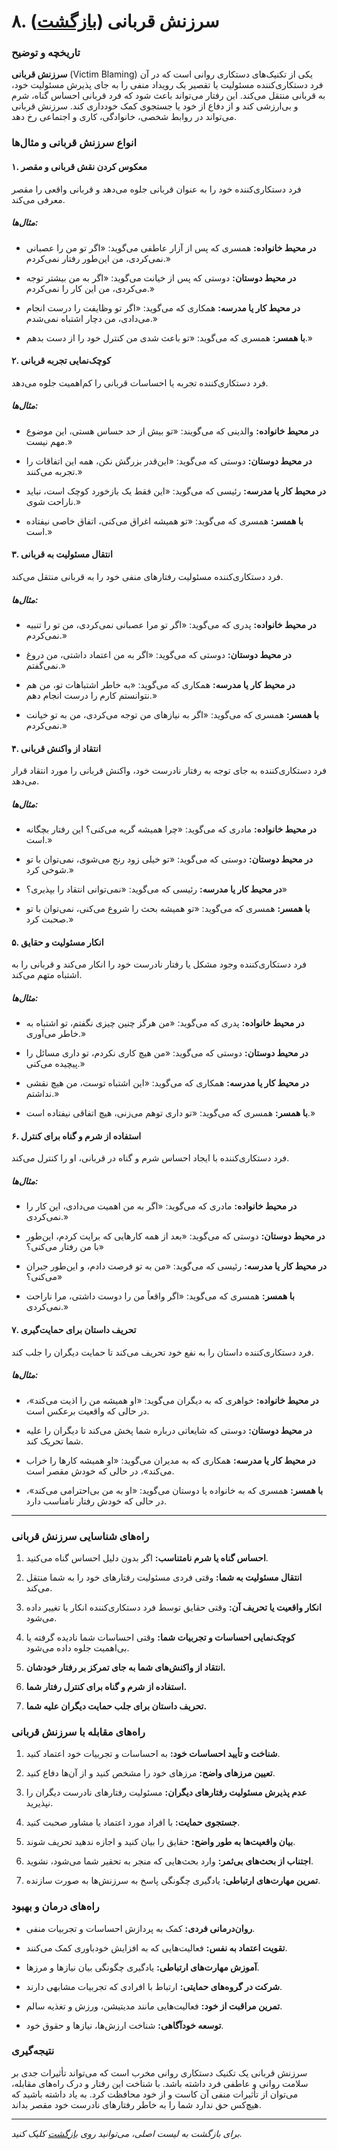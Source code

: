 # **۸. سرزنش قربانی** ([بازگشت](README.md))

### **تاریخچه و توضیح**

**سرزنش قربانی** (Victim Blaming) یکی از تکنیک‌های دستکاری روانی است که در آن فرد دستکاری‌کننده مسئولیت یا تقصیر یک رویداد منفی را به جای پذیرش مسئولیت خود، به قربانی منتقل می‌کند. این رفتار می‌تواند باعث شود که فرد قربانی احساس گناه، شرم و بی‌ارزشی کند و از دفاع از خود یا جستجوی کمک خودداری کند. سرزنش قربانی می‌تواند در روابط شخصی، خانوادگی، کاری و اجتماعی رخ دهد.

### **انواع سرزنش قربانی و مثال‌ها**

#### **۱. معکوس کردن نقش قربانی و مقصر**

فرد دستکاری‌کننده خود را به عنوان قربانی جلوه می‌دهد و قربانی واقعی را مقصر معرفی می‌کند.

##### **مثال‌ها:**

- **در محیط خانواده:** همسری که پس از آزار عاطفی می‌گوید: «اگر تو من را عصبانی نمی‌کردی، من این‌طور رفتار نمی‌کردم.»

- **در محیط دوستان:** دوستی که پس از خیانت می‌گوید: «اگر به من بیشتر توجه می‌کردی، من این کار را نمی‌کردم.»

- **در محیط کار یا مدرسه:** همکاری که می‌گوید: «اگر تو وظایفت را درست انجام می‌دادی، من دچار اشتباه نمی‌شدم.»

- **با همسر:** همسری که می‌گوید: «تو باعث شدی من کنترل خود را از دست بدهم.»

#### **۲. کوچک‌نمایی تجربه قربانی**

فرد دستکاری‌کننده تجربه یا احساسات قربانی را کم‌اهمیت جلوه می‌دهد.

##### **مثال‌ها:**

- **در محیط خانواده:** والدینی که می‌گویند: «تو بیش از حد حساس هستی، این موضوع مهم نیست.»

- **در محیط دوستان:** دوستی که می‌گوید: «این‌قدر بزرگش نکن، همه این اتفاقات را تجربه می‌کنند.»

- **در محیط کار یا مدرسه:** رئیسی که می‌گوید: «این فقط یک بازخورد کوچک است، نباید ناراحت شوی.»

- **با همسر:** همسری که می‌گوید: «تو همیشه اغراق می‌کنی، اتفاق خاصی نیفتاده است.»

#### **۳. انتقال مسئولیت به قربانی**

فرد دستکاری‌کننده مسئولیت رفتارهای منفی خود را به قربانی منتقل می‌کند.

##### **مثال‌ها:**

- **در محیط خانواده:** پدری که می‌گوید: «اگر تو مرا عصبانی نمی‌کردی، من تو را تنبیه نمی‌کردم.»

- **در محیط دوستان:** دوستی که می‌گوید: «اگر به من اعتماد داشتی، من دروغ نمی‌گفتم.»

- **در محیط کار یا مدرسه:** همکاری که می‌گوید: «به خاطر اشتباهات تو، من هم نتوانستم کارم را درست انجام دهم.»

- **با همسر:** همسری که می‌گوید: «اگر به نیازهای من توجه می‌کردی، من به تو خیانت نمی‌کردم.»

#### **۴. انتقاد از واکنش قربانی**

فرد دستکاری‌کننده به جای توجه به رفتار نادرست خود، واکنش قربانی را مورد انتقاد قرار می‌دهد.

##### **مثال‌ها:**

- **در محیط خانواده:** مادری که می‌گوید: «چرا همیشه گریه می‌کنی؟ این رفتار بچگانه است.»

- **در محیط دوستان:** دوستی که می‌گوید: «تو خیلی زود رنج می‌شوی، نمی‌توان با تو شوخی کرد.»

- **در محیط کار یا مدرسه:** رئیسی که می‌گوید: «نمی‌توانی انتقاد را بپذیری؟»

- **با همسر:** همسری که می‌گوید: «تو همیشه بحث را شروع می‌کنی، نمی‌توان با تو صحبت کرد.»

#### **۵. انکار مسئولیت و حقایق**

فرد دستکاری‌کننده وجود مشکل یا رفتار نادرست خود را انکار می‌کند و قربانی را به اشتباه متهم می‌کند.

##### **مثال‌ها:**

- **در محیط خانواده:** پدری که می‌گوید: «من هرگز چنین چیزی نگفتم، تو اشتباه به خاطر می‌آوری.»

- **در محیط دوستان:** دوستی که می‌گوید: «من هیچ کاری نکردم، تو داری مسائل را پیچیده می‌کنی.»

- **در محیط کار یا مدرسه:** همکاری که می‌گوید: «این اشتباه توست، من هیچ نقشی نداشتم.»

- **با همسر:** همسری که می‌گوید: «تو داری توهم می‌زنی، هیچ اتفاقی نیفتاده است.»

#### **۶. استفاده از شرم و گناه برای کنترل**

فرد دستکاری‌کننده با ایجاد احساس شرم و گناه در قربانی، او را کنترل می‌کند.

##### **مثال‌ها:**

- **در محیط خانواده:** مادری که می‌گوید: «اگر به من اهمیت می‌دادی، این کار را نمی‌کردی.»

- **در محیط دوستان:** دوستی که می‌گوید: «بعد از همه کارهایی که برایت کردم، این‌طور با من رفتار می‌کنی؟»

- **در محیط کار یا مدرسه:** رئیسی که می‌گوید: «من به تو فرصت دادم، و این‌طور جبران می‌کنی؟»

- **با همسر:** همسری که می‌گوید: «اگر واقعاً من را دوست داشتی، مرا ناراحت نمی‌کردی.»

#### **۷. تحریف داستان برای حمایت‌گیری**

فرد دستکاری‌کننده داستان را به نفع خود تحریف می‌کند تا حمایت دیگران را جلب کند.

##### **مثال‌ها:**

- **در محیط خانواده:** خواهری که به دیگران می‌گوید: «او همیشه من را اذیت می‌کند»، در حالی که واقعیت برعکس است.

- **در محیط دوستان:** دوستی که شایعاتی درباره شما پخش می‌کند تا دیگران را علیه شما تحریک کند.

- **در محیط کار یا مدرسه:** همکاری که به مدیران می‌گوید: «او همیشه کارها را خراب می‌کند»، در حالی که خودش مقصر است.

- **با همسر:** همسری که به خانواده یا دوستان می‌گوید: «او به من بی‌احترامی می‌کند»، در حالی که خودش رفتار نامناسب دارد.

---

### **راه‌های شناسایی سرزنش قربانی**

1. **احساس گناه یا شرم نامتناسب:** اگر بدون دلیل احساس گناه می‌کنید.

2. **انتقال مسئولیت به شما:** وقتی فردی مسئولیت رفتارهای خود را به شما منتقل می‌کند.

3. **انکار واقعیت یا تحریف آن:** وقتی حقایق توسط فرد دستکاری‌کننده انکار یا تغییر داده می‌شود.

4. **کوچک‌نمایی احساسات و تجربیات شما:** وقتی احساسات شما نادیده گرفته یا بی‌اهمیت جلوه داده می‌شود.

5. **انتقاد از واکنش‌های شما به جای تمرکز بر رفتار خودشان.**

6. **استفاده از شرم و گناه برای کنترل رفتار شما.**

7. **تحریف داستان برای جلب حمایت دیگران علیه شما.**

### **راه‌های مقابله با سرزنش قربانی**

1. **شناخت و تأیید احساسات خود:** به احساسات و تجربیات خود اعتماد کنید.

2. **تعیین مرزهای واضح:** مرزهای خود را مشخص کنید و از آن‌ها دفاع کنید.

3. **عدم پذیرش مسئولیت رفتارهای دیگران:** مسئولیت رفتارهای نادرست دیگران را نپذیرید.

4. **جستجوی حمایت:** با افراد مورد اعتماد یا مشاور صحبت کنید.

5. **بیان واقعیت‌ها به طور واضح:** حقایق را بیان کنید و اجازه ندهید تحریف شوند.

6. **اجتناب از بحث‌های بی‌ثمر:** وارد بحث‌هایی که منجر به تحقیر شما می‌شود، نشوید.

7. **تمرین مهارت‌های ارتباطی:** یادگیری چگونگی پاسخ به سرزنش‌ها به صورت سازنده.

### **راه‌های درمان و بهبود**

- **روان‌درمانی فردی:** کمک به پردازش احساسات و تجربیات منفی.

- **تقویت اعتماد به نفس:** فعالیت‌هایی که به افزایش خودباوری کمک می‌کنند.

- **آموزش مهارت‌های ارتباطی:** یادگیری چگونگی بیان نیازها و مرزها.

- **شرکت در گروه‌های حمایتی:** ارتباط با افرادی که تجربیات مشابهی دارند.

- **تمرین مراقبت از خود:** فعالیت‌هایی مانند مدیتیشن، ورزش و تغذیه سالم.

- **توسعه خودآگاهی:** شناخت ارزش‌ها، نیازها و حقوق خود.

### **نتیجه‌گیری**

سرزنش قربانی یک تکنیک دستکاری روانی مخرب است که می‌تواند تأثیرات جدی بر سلامت روانی و عاطفی فرد داشته باشد. با شناخت این رفتار و درک راه‌های مقابله، می‌توان از تأثیرات منفی آن کاست و از خود محافظت کرد. به یاد داشته باشید که هیچ‌کس حق ندارد شما را به خاطر رفتارهای نادرست خود مقصر بداند.

---

_برای بازگشت به لیست اصلی، می‌توانید روی [بازگشت](README.md) کلیک کنید._
